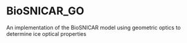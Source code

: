 # BioSNICAR_GO
An implementation of the BioSNICAR model using geometric optics to determine ice optical properties
